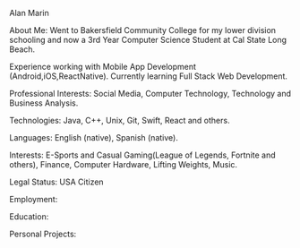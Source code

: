 Alan Marin

About Me:
Went to Bakersfield Community College for my lower division schooling and now a 3rd Year Computer Science Student at Cal State Long Beach.

Experience working with Mobile App Development (Android,iOS,ReactNative). Currently learning Full Stack Web Development.

Professional Interests: Social Media, Computer Technology, Technology and Business Analysis.

Technologies: Java, C++, Unix, Git, Swift, React and others.

Languages: English (native), Spanish (native).

Interests: E-Sports and Casual Gaming(League of Legends, Fortnite and others), Finance, Computer Hardware, Lifting Weights, Music.

Legal Status: USA Citizen

Employment:

Education:

Personal Projects:
